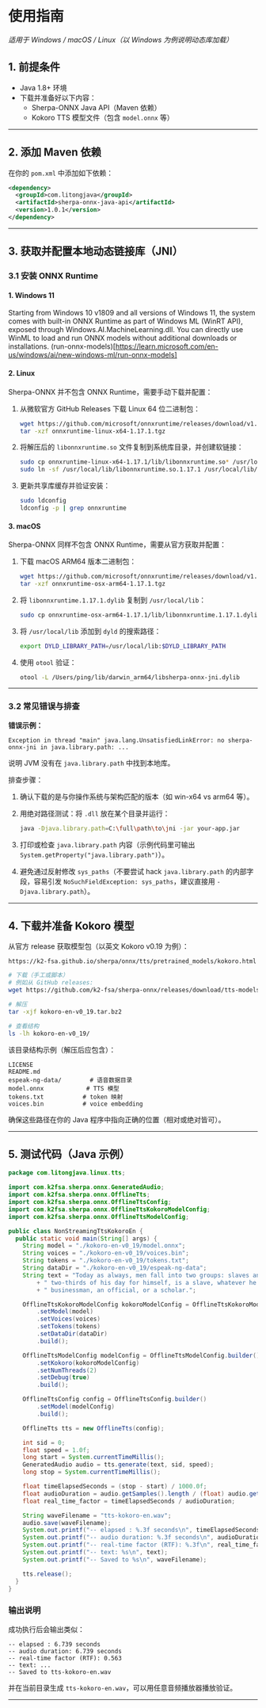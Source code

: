 # 使用指南

*适用于 Windows / macOS / Linux（以 Windows 为例说明动态库加载）*

## 1. 前提条件

* Java 1.8+ 环境
* 下载并准备好以下内容：
  * Sherpa-ONNX Java API（Maven 依赖）
  * Kokoro TTS 模型文件（包含 `model.onnx` 等）

---

## 2. 添加 Maven 依赖

在你的 `pom.xml` 中添加如下依赖：

```xml
<dependency>
  <groupId>com.litongjava</groupId>
  <artifactId>sherpa-onnx-java-api</artifactId>
  <version>1.0.1</version>
</dependency>
```

---

## 3. 获取并配置本地动态链接库（JNI）

### 3.1 安装 ONNX Runtime

#### 1. Windows 11

Starting from Windows 10 v1809 and all versions of Windows 11, the system comes with built-in ONNX Runtime as part of Windows ML (WinRT API), exposed through Windows.AI.MachineLearning.dll. You can directly use WinML to load and run ONNX models without additional downloads or installations.
(run-onnx-models)[https://learn.microsoft.com/en-us/windows/ai/new-windows-ml/run-onnx-models]

#### 2. Linux

Sherpa-ONNX 并不包含 ONNX Runtime，需要手动下载并配置：

1. 从微软官方 GitHub Releases 下载 Linux 64 位二进制包：

   ```bash
   wget https://github.com/microsoft/onnxruntime/releases/download/v1.17.1/onnxruntime-linux-x64-1.17.1.tgz
   tar -xzf onnxruntime-linux-x64-1.17.1.tgz
   ```
2. 将解压后的 `libonnxruntime.so` 文件复制到系统库目录，并创建软链接：

   ```bash
   sudo cp onnxruntime-linux-x64-1.17.1/lib/libonnxruntime.so* /usr/local/lib/
   sudo ln -sf /usr/local/lib/libonnxruntime.so.1.17.1 /usr/local/lib/libonnxruntime.so
   ```
3. 更新共享库缓存并验证安装：

   ```bash
   sudo ldconfig
   ldconfig -p | grep onnxruntime
   ```

#### 3. macOS

Sherpa-ONNX 同样不包含 ONNX Runtime，需要从官方获取并配置：

1. 下载 macOS ARM64 版本二进制包：

   ```bash
   wget https://github.com/microsoft/onnxruntime/releases/download/v1.17.1/onnxruntime-osx-arm64-1.17.1.tgz
   tar -xzf onnxruntime-osx-arm64-1.17.1.tgz
   ```
2. 将 `libonnxruntime.1.17.1.dylib` 复制到 `/usr/local/lib`：

   ```bash
   sudo cp onnxruntime-osx-arm64-1.17.1/lib/libonnxruntime.1.17.1.dylib /usr/local/lib/
   ```
3. 将 `/usr/local/lib` 添加到 `dyld` 的搜索路径：

   ```bash
   export DYLD_LIBRARY_PATH=/usr/local/lib:$DYLD_LIBRARY_PATH
   ```
4. 使用 `otool` 验证：

   ```bash
   otool -L /Users/ping/lib/darwin_arm64/libsherpa-onnx-jni.dylib
   ```
---


### 3.2 常见错误与排查

**错误示例：**

```text
Exception in thread "main" java.lang.UnsatisfiedLinkError: no sherpa-onnx-jni in java.library.path: ...
```

说明 JVM 没有在 `java.library.path` 中找到本地库。

排查步骤：

1. 确认下载的是与你操作系统与架构匹配的版本（如 win-x64 vs arm64 等）。
2. 用绝对路径测试：将 `.dll` 放在某个目录并运行：

   ```sh
   java -Djava.library.path=C:\full\path\to\jni -jar your-app.jar
   ```
3. 打印或检查 `java.library.path` 内容（示例代码里可输出 `System.getProperty("java.library.path")`）。
4. 避免通过反射修改 `sys_paths`（不要尝试 hack `java.library.path` 的内部字段，容易引发 `NoSuchFieldException: sys_paths`，建议直接用 `-Djava.library.path`）。

---

## 4. 下载并准备 Kokoro 模型

从官方 release 获取模型包（以英文 Kokoro v0.19 为例）：
```
https://k2-fsa.github.io/sherpa/onnx/tts/pretrained_models/kokoro.html
```

```sh
# 下载（手工或脚本）
# 例如从 GitHub releases:
wget https://github.com/k2-fsa/sherpa-onnx/releases/download/tts-models/kokoro-en-v0_19.tar.bz2

# 解压
tar -xjf kokoro-en-v0_19.tar.bz2

# 查看结构
ls -lh kokoro-en-v0_19/
```

该目录结构示例（解压后应包含）：

```
LICENSE
README.md
espeak-ng-data/        # 语音数据目录
model.onnx            # TTS 模型
tokens.txt           # token 映射
voices.bin           # voice embedding
```

确保这些路径在你的 Java 程序中指向正确的位置（相对或绝对皆可）。

---

## 5. 测试代码（Java 示例）

```java
package com.litongjava.linux.tts;

import com.k2fsa.sherpa.onnx.GeneratedAudio;
import com.k2fsa.sherpa.onnx.OfflineTts;
import com.k2fsa.sherpa.onnx.OfflineTtsConfig;
import com.k2fsa.sherpa.onnx.OfflineTtsKokoroModelConfig;
import com.k2fsa.sherpa.onnx.OfflineTtsModelConfig;

public class NonStreamingTtsKokoroEn {
  public static void main(String[] args) {
    String model = "./kokoro-en-v0_19/model.onnx";
    String voices = "./kokoro-en-v0_19/voices.bin";
    String tokens = "./kokoro-en-v0_19/tokens.txt";
    String dataDir = "./kokoro-en-v0_19/espeak-ng-data";
    String text = "Today as always, men fall into two groups: slaves and free men. Whoever does not have"
        + " two-thirds of his day for himself, is a slave, whatever he may be: a statesman, a"
        + " businessman, an official, or a scholar.";

    OfflineTtsKokoroModelConfig kokoroModelConfig = OfflineTtsKokoroModelConfig.builder()
        .setModel(model)
        .setVoices(voices)
        .setTokens(tokens)
        .setDataDir(dataDir)
        .build();

    OfflineTtsModelConfig modelConfig = OfflineTtsModelConfig.builder()
        .setKokoro(kokoroModelConfig)
        .setNumThreads(2)
        .setDebug(true)
        .build();

    OfflineTtsConfig config = OfflineTtsConfig.builder()
        .setModel(modelConfig)
        .build();

    OfflineTts tts = new OfflineTts(config);

    int sid = 0;
    float speed = 1.0f;
    long start = System.currentTimeMillis();
    GeneratedAudio audio = tts.generate(text, sid, speed);
    long stop = System.currentTimeMillis();

    float timeElapsedSeconds = (stop - start) / 1000.0f;
    float audioDuration = audio.getSamples().length / (float) audio.getSampleRate();
    float real_time_factor = timeElapsedSeconds / audioDuration;

    String waveFilename = "tts-kokoro-en.wav";
    audio.save(waveFilename);
    System.out.printf("-- elapsed : %.3f seconds\n", timeElapsedSeconds);
    System.out.printf("-- audio duration: %.3f seconds\n", audioDuration);
    System.out.printf("-- real-time factor (RTF): %.3f\n", real_time_factor);
    System.out.printf("-- text: %s\n", text);
    System.out.printf("-- Saved to %s\n", waveFilename);

    tts.release();
  }
}
```

### 输出说明

成功执行后会输出类似：

```
-- elapsed : 6.739 seconds
-- audio duration: 6.739 seconds
-- real-time factor (RTF): 0.563
-- text: ...
-- Saved to tts-kokoro-en.wav
```

并在当前目录生成 `tts-kokoro-en.wav`，可以用任意音频播放器播放验证。

---